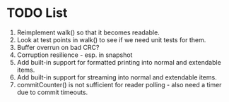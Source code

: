 # TODO List
1. Reimplement walk() so that it becomes readable.
2. Look at test points in walk() to see if we need unit tests for them.
3. Buffer overrun on bad CRC?
4. Corruption resilience - esp. in snapshot
5. Add built-in support for formatted printing into normal and extendable items.
6. Add built-in support for streaming into normal and extendable items.
7. commitCounter() is not sufficient for reader polling - also need a timer due to commit timeouts.

